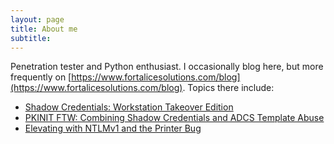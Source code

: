 ```yaml
---
layout: page
title: About me
subtitle: 
---
```


Penetration tester and Python enthusiast. I occasionally blog here, but more frequently on [https://www.fortalicesolutions.com/blog](https://www.fortalicesolutions.com/blog). Topics there include:
- [Shadow Credentials: Workstation Takeover Edition](https://www.fortalicesolutions.com/posts/shadow-credentials-workstation-takeover-edition)
- [PKINIT FTW: Combining Shadow Credentials and ADCS Template Abuse](https://www.fortalicesolutions.com/posts/pkinit-ftw-chaining-shadow-credentials-and-adcs-template-abuse)
- [Elevating with NTLMv1 and the Printer Bug](https://www.fortalicesolutions.com/posts/elevating-with-ntlmv1-and-the-printer-bug)

